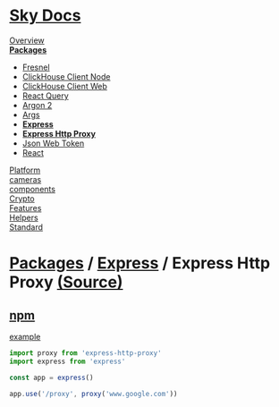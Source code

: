 <!--- This Express Http Proxy was auto-generated using "npx sky readme" --> 

# [Sky Docs](../../README.md)

[Overview](..%2F..%2Fdocs%2FREADME.md)   
**[Packages](..%2F..%2F%40pkgs%2FREADME.md)**   
* [Fresnel](..%2F..%2F%40pkgs%2F%40artsy%2Ffresnel%2FREADME.md)
* [ClickHouse Client Node](..%2F..%2F%40pkgs%2F%40clickhouse%2Fclient-node%2FREADME.md)
* [ClickHouse Client Web](..%2F..%2F%40pkgs%2F%40clickhouse%2Fclient-web%2FREADME.md)
* [React Query](..%2F..%2F%40pkgs%2F%40tanstack%2Freact-query%2FREADME.md)
* [Argon 2](..%2F..%2F%40pkgs%2Fargon2%2FREADME.md)
* [Args](..%2F..%2F%40pkgs%2Fargs%2FREADME.md)
* **[Express](..%2F..%2F%40pkgs%2Fexpress%2FREADME.md)**
* **[Express Http Proxy](..%2F..%2F%40pkgs%2Fexpress-http-proxy%2FREADME.md)**
* [Json Web Token](..%2F..%2F%40pkgs%2Fjsonwebtoken%2FREADME.md)
* [React](..%2F..%2F%40pkgs%2Freact%2FREADME.md)
  
[Platform](..%2F..%2F%40platform%2FREADME.md)   
[cameras](..%2F..%2Fcameras%2FREADME.md)   
[components](..%2F..%2Fcomponents%2FREADME.md)   
[Crypto](..%2F..%2Fcrypto%2FREADME.md)   
[Features](..%2F..%2Ffeatures%2FREADME.md)   
[Helpers](..%2F..%2Fhelpers%2FREADME.md)   
[Standard](..%2F..%2Fstandard%2FREADME.md)   

# [Packages](..%2F..%2F%40pkgs%2FREADME.md) / [Express](..%2F..%2F%40pkgs%2Fexpress%2FREADME.md) / Express Http Proxy [(Source)](..%2F..%2F%40pkgs%2Fexpress-http-proxy%2F)

## [npm](https://www.npmjs.com/package/express-http-proxy)

[example](../../%5Fexamples/@pkgs/express-http-proxy)

```typescript
import proxy from 'express-http-proxy'
import express from 'express'

const app = express()

app.use('/proxy', proxy('www.google.com'))

```